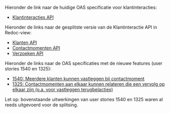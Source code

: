 Hieronder de link naar de huidige OAS specificatie voor klantinteracties:
- [Klantinteracties API](http://redocly.github.io/redoc/?url=https://raw.githubusercontent.com/HenriKorver/gemma-zaken/master/api-specificatie/DESIGN/kic/openapi.yaml)

Hieronder de links naar de gesplitste versie van de Klantinteractie API in Redoc-view:
- [Klanten API](http://redocly.github.io/redoc/?url=https://raw.githubusercontent.com/HenriKorver/gemma-zaken/master/api-specificatie/DESIGN/kic/klanten/openapi.yaml)
- [Contactmomenten API](http://redocly.github.io/redoc/?url=https://raw.githubusercontent.com/HenriKorver/gemma-zaken/master/api-specificatie/DESIGN/kic/contactmomenten/openapi.yaml)
- [Verzoeken API](http://redocly.github.io/redoc/?url=https://raw.githubusercontent.com/HenriKorver/gemma-zaken/master/api-specificatie/DESIGN/kic/verzoeken/openapi.yaml)

Hieronder de links naar de OAS specificaties met de nieuwe features (user stories 1540 en 1325):
- [1540: Meerdere klanten kunnen vastleggen bij contactmoment](http://redocly.github.io/redoc/?url=https://raw.githubusercontent.com/HenriKorver/gemma-zaken/master/api-specificatie/DESIGN/kic/klantinteractie-contactmomentklanten.yaml#tag/klantcontactmomenten)
- [1325: Contactmomenten aan elkaar kunnen relateren die een vervolg op elkaar zijn (o.a. voor vastleggen terugbelacties)](http://redocly.github.io/redoc/?url=https://raw.githubusercontent.com/HenriKorver/gemma-zaken/master/api-specificatie/DESIGN/kic/klantinteracties-terugbelfunctionaliteit)

Let op: bovenstaande uitwerkingen van user stories 1540 en 1325 waren al reeds uitgevoerd voor de splitsing. 
